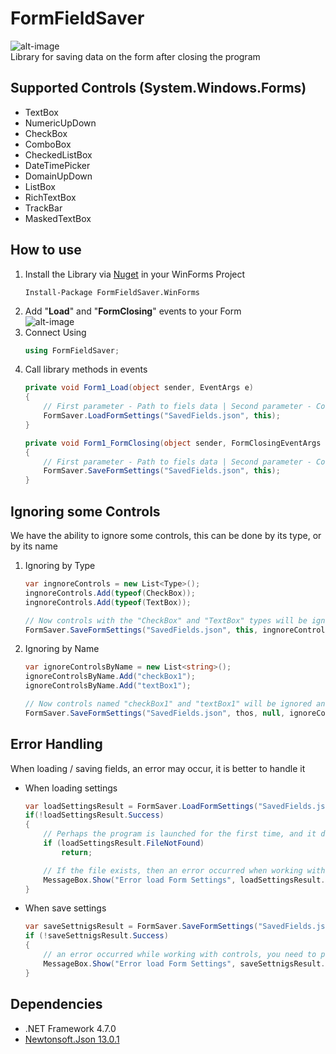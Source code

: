 # FormFieldSaver
![alt-image](https://i.imgur.com/BsU13P6.gif)<br>
Library for saving data on the form after closing the program
## Supported Controls (System.Windows.Forms)
* TextBox
* NumericUpDown
* CheckBox
* ComboBox
* CheckedListBox
* DateTimePicker
* DomainUpDown
* ListBox
* RichTextBox
* TrackBar
* MaskedTextBox
## How to use
1. Install the Library via [Nuget](https://www.nuget.org/packages/FormFieldSaver.WinForms/) in your WinForms Project
   ```
   Install-Package FormFieldSaver.WinForms
2. Add "**Load**" and "**FormClosing**" events to your Form<br>
![alt-image](https://i.imgur.com/EVasgjn.png)
3. Connect Using
   ```csharp
   using FormFieldSaver;
4. Call library methods in events
    ```csharp
    private void Form1_Load(object sender, EventArgs e)
    {
        // First parameter - Path to fiels data | Second parameter - Controls from your form
        FormSaver.LoadFormSettings("SavedFields.json", this);
    }

    private void Form1_FormClosing(object sender, FormClosingEventArgs e)
    {
        // First parameter - Path to fiels data | Second parameter - Controls from your form
        FormSaver.SaveFormSettings("SavedFields.json", this);
    }
## Ignoring some Сontrols
We have the ability to ignore some controls, this can be done by its type, or by its name
1. Ignoring by Type    
   ```csharp
   var ingnoreControls = new List<Type>();
   ingnoreControls.Add(typeof(CheckBox));
   ingnoreControls.Add(typeof(TextBox));

   // Now controls with the "CheckBox" and "TextBox" types will be ignored and not saved
   FormSaver.SaveFormSettings("SavedFields.json", this, ingnoreControls);
2. Ignoring by Name 
   ```csharp
   var ignoreControlsByName = new List<string>();
   ignoreControlsByName.Add("checkBox1");
   ignoreControlsByName.Add("textBox1");

   // Now controls named "checkBox1" and "textBox1" will be ignored and not saved.
   FormSaver.SaveFormSettings("SavedFields.json", thos, null, ignoreControlsByName);
## Error Handling
When loading / saving fields, an error may occur, it is better to handle it
* When loading settings
   ```csharp
   var loadSettingsResult = FormSaver.LoadFormSettings("SavedFields.json", this);
   if(!loadSettingsResult.Success)
   {
       // Perhaps the program is launched for the first time, and it does not have a save file
       if (loadSettingsResult.FileNotFound) 
           return;

       // If the file exists, then an error occurred when working with controls, you need to prevent this.
       MessageBox.Show("Error load Form Settings", loadSettingsResult.Error.Message, MessageBoxButtons.OK, MessageBoxIcon.Error);
   }
* When save settings
   ```csharp
   var saveSettnigsResult = FormSaver.SaveFormSettings("SavedFields.json", this);
   if (!saveSettnigsResult.Success)
   {
       // an error occurred while working with controls, you need to prevent this.
       MessageBox.Show("Error load Form Settings", saveSettnigsResult.Error.Message, MessageBoxButtons.OK, MessageBoxIcon.Error);
   }
## Dependencies
* .NET Framework 4.7.0
* [Newtonsoft.Json 13.0.1](https://www.nuget.org/packages/Newtonsoft.Json/)

